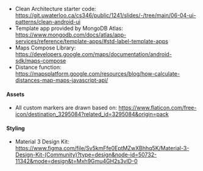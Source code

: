 * Clean Architecture starter code: https://git.uwaterloo.ca/cs346/public/1241/slides/-/tree/main/06-04-ui-patterns/clean-android-ui
* Template app provided by MongoDB Atlas: https://www.mongodb.com/docs/atlas/app-services/reference/template-apps/#std-label-template-apps
* Maps Compose Library: https://developers.google.com/maps/documentation/android-sdk/maps-compose
* Distance function:  https://mapsplatform.google.com/resources/blog/how-calculate-distances-map-maps-javascript-api/

#### Assets
* All custom markers are drawn based on: https://www.flaticon.com/free-icon/destination_3295084?related_id=3295084&origin=pack

#### Styling
* Material 3 Design Kit: https://www.figma.com/file/Sv5kmFfe0EptMZwXBhhq5K/Material-3-Design-Kit-(Community)?type=design&node-id=50732-11342&mode=design&t=Mxh9Gmu4GH2s3vID-0